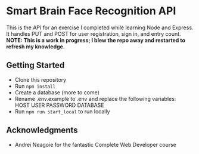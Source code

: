 # Smart Brain Face Recognition API
This is the API for an exercise I completed while learning Node and Express. It handles PUT and POST for user registration, sign in, and entry count.
__NOTE: This is a work in progress; I blew the repo away and restarted to refresh my knowledge.__

## Getting Started

* Clone this repository
* Run `npm install`
* Create a database (more to come)
* Rename .env.example to .env and replace the following variables:	
	HOST
	USER
	PASSWORD
	DATABASE
* Run `npm run start_local` to run locally

## Acknowledgments

* Andrei Neagoie for the fantastic Complete Web Developer course
